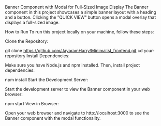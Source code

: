 Banner Component with Modal for Full-Sized Image Display
The Banner component in this project showcases a simple banner layout with a heading and a button. Clicking the "QUICK VIEW" button opens a modal overlay that displays a full-sized image.

How to Run
To run this project locally on your machine, follow these steps:

Clone the Repository:


git clone https://github.com/JayaramHarry/Minimalist_frontend.git
cd your-repository
Install Dependencies:

Make sure you have Node.js and npm installed. Then, install project dependencies:


npm install
Start the Development Server:

Start the development server to view the Banner component in your web browser:


npm start
View in Browser:

Open your web browser and navigate to http://localhost:3000 to see the Banner component with the modal functionality.